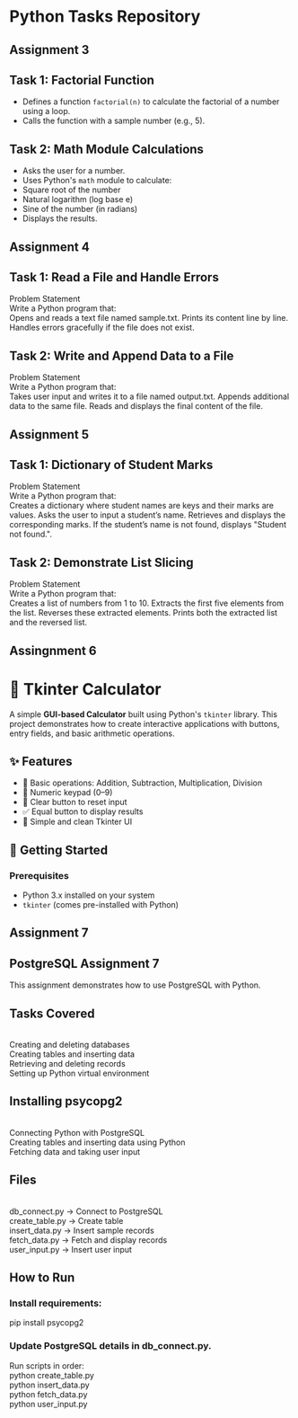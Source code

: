 # Python Tasks Repository

## Assignment 3
## Task 1: Factorial Function
- Defines a function `factorial(n)` to calculate the factorial of a number using a loop.
- Calls the function with a sample number (e.g., 5).


## Task 2: Math Module Calculations
- Asks the user for a number.
- Uses Python's `math` module to calculate:
- Square root of the number
- Natural logarithm (log base e)
- Sine of the number (in radians)
- Displays the results.


## Assignment 4
## Task 1: Read a File and Handle Errors
Problem Statement<br>
Write a Python program that:<br>
Opens and reads a text file named sample.txt.
Prints its content line by line.
Handles errors gracefully if the file does not exist.

## Task 2: Write and Append Data to a File
Problem Statement<br>
Write a Python program that: <br>
Takes user input and writes it to a file named output.txt.
Appends additional data to the same file.
Reads and displays the final content of the file.

## Assignment 5
## Task 1: Dictionary of Student Marks
Problem Statement <br>
Write a Python program that:<br>
Creates a dictionary where student names are keys and their marks are values.
Asks the user to input a student’s name.
Retrieves and displays the corresponding marks.
If the student’s name is not found, displays "Student not found.".


## Task 2: Demonstrate List Slicing
Problem Statement<br>
Write a Python program that:<br>
Creates a list of numbers from 1 to 10.
Extracts the first five elements from the list.
Reverses these extracted elements.
Prints both the extracted list and the reversed list.


## Assingnment 6
# 🧮 Tkinter Calculator

A simple **GUI-based Calculator** built using Python's `tkinter` library. This project demonstrates how to create interactive applications with buttons, entry fields, and basic arithmetic operations.

## ✨ Features
- 📌 Basic operations: Addition, Subtraction, Multiplication, Division  
- 🔢 Numeric keypad (0–9)  
- 🧼 Clear button to reset input  
- ✅ Equal button to display results  
- 📐 Simple and clean Tkinter UI  

## 🚀 Getting Started

### Prerequisites
- Python 3.x installed on your system  
- `tkinter` (comes pre-installed with Python)  

## Assignment 7

## PostgreSQL Assignment 7 <br>
This assignment demonstrates how to use PostgreSQL with Python.<br>

## Tasks Covered
<br>
Creating and deleting databases<br>
Creating tables and inserting data<br>
Retrieving and deleting records<br>
Setting up Python virtual environment<br>

## Installing psycopg2
<br>
Connecting Python with PostgreSQL<br>
Creating tables and inserting data using Python<br>
Fetching data and taking user input<br>

## Files
<br>
db_connect.py → Connect to PostgreSQL<br>
create_table.py → Create table<br>
insert_data.py → Insert sample records<br>
fetch_data.py → Fetch and display records<br>
user_input.py → Insert user input
<br>

## How to Run<br>
### Install requirements:<br>
pip install psycopg2<br>

### Update PostgreSQL details in db_connect.py.<br>
Run scripts in order:<br>
python create_table.py<br>
python insert_data.py<br>
python fetch_data.py<br>
python user_input.py


